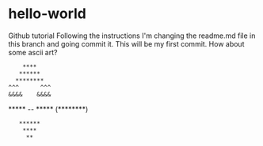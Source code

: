 # hello-world
Github tutorial
Following the instructions I'm changing the readme.md file in this branch and going
commit it.  This will be my first commit.  How about some ascii art?


        ****
       ******
      ********
    ^^^      ^^^
    &&&&    &&&&
  *****  --  *****
     (********)
              
       ****** 
        **** 
         **
        
